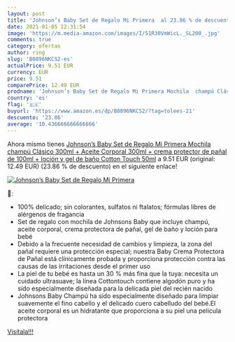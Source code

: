 ```yaml
---
layout: post
title: 'Johnson’s Baby Set de Regalo Mi Primera  al 23.86 % de descuento'
date: 2021-01-05 12:31:54
image: 'https://m.media-amazon.com/images/I/51R30VmWicL._SL200_.jpg'
comments: true
category: ofertas
author: ring
slug: 'B0896NKCS2-es'
actualPrice: 9.51 EUR
currency: EUR
price: 9.51
comparePrice: 12.49 EUR
prodname: 'Johnson’s Baby Set de Regalo Mi Primera Mochila  champú Clásico 300ml + Aceite Corporal 300ml + crema protector de pañal de 100ml + loción y gel de baño Cotton Touch 50ml'
country: 'es'
flag: '🇪🇸'
buyurl: 'https://www.amazon.es/dp/B0896NKCS2/?tag=tolees-21'
descuento: '23.86'
average: '10.436666666666666'
---
```


Ahora mismo tienes [Johnson’s Baby Set de Regalo Mi Primera Mochila  champú Clásico 300ml + Aceite Corporal 300ml + crema protector de pañal de 100ml + loción y gel de baño Cotton Touch 50ml](https://www.amazon.es/dp/B0896NKCS2/?tag=tolees-21) a 9.51 EUR (original: 12.49 EUR) (23.86 %  de descuento) en el siguiente enlace!

[![Johnson’s Baby Set de Regalo Mi Primera ](https://m.media-amazon.com/images/I/51R30VmWicL._SL200_.jpg)](https://www.amazon.es/dp/B0896NKCS2/?tag=tolees-21)

🔎:

- 100% delicado; sin colorantes, sulfatos ni ftalatos; fórmulas libres de alérgenos de fragancia
- Set de regalo con mochila de Johnsons Baby que incluye champú, aceite corporal, crema protectora de pañal, gel de baño y loción para bebé
- Debido a la frecuente necesidad de cambios y limpieza, la zona del pañal requiere una protección especial; nuestra Baby Crema Protectora de Pañal está clínicamente probada y proporciona protección contra las causas de las irritaciones desde el primer uso
- La piel de tu bebé es hasta un 30 % más fina que la tuya: necesita un cuidado ultrasuave; la línea Cottontouch contiene algodón puro y ha sido especialmente diseñada para la delicada piel del recién nacido
- Johnsons Baby Champú ha sido especialmente diseñado para limpiar suavemente el fino cabello y el delicado cuero cabelludo del bebé.El aceite corporal es un hidratante que proporciona a su piel una película protectora

[Visítala!!!](https://www.amazon.es/dp/B0896NKCS2/?tag=tolees-21)
